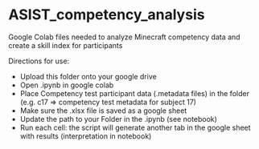 # ASIST_competency_analysis
Google Colab files needed to analyze Minecraft competency data and create a skill index for participants

Directions for use:
- Upload this folder onto your google drive
- Open .ipynb in google colab
- Place Competency test participant data (.metadata files) in the folder (e.g. c17 => competency test metadata for subject 17)
- Make sure the .xlsx file is saved as a google sheet
- Update the path to your Folder in the .ipynb (see notebook)
- Run each cell: the script will generate another tab in the google sheet with results (interpretation in notebook)
